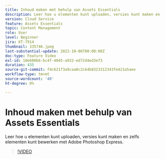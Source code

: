 ```yaml
---
title: Inhoud maken met behulp van Assets Essentials
description: Leer hoe u elementen kunt uploaden, versies kunt maken en zelfs elementen kunt bewerken met Adobe Photoshop Express.
version: Cloud Service
feature: Assets Essentials
topic: Content Management
role: User
level: Beginner
jira: KT-7914
thumbnail: 335746.jpeg
last-substantial-update: 2022-10-06T00:00:00Z
doc-type: Feature Video
exl-id: 18e600b6-bc4f-4045-a932-ed72d4ed3ef3
duration: 435
source-git-commit: f4c621f3a9caa8c2c64b8323312343fe421a5aee
workflow-type: tm+mt
source-wordcount: '40'
ht-degree: 0%

---
```


# Inhoud maken met behulp van Assets Essentials

Leer hoe u elementen kunt uploaden, versies kunt maken en zelfs elementen kunt bewerken met Adobe Photoshop Express.

>[!VIDEO](https://video.tv.adobe.com/v/335746?quality=12&learn=on)

